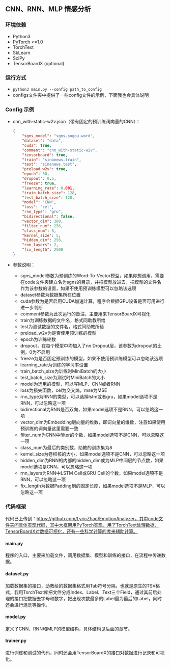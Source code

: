 ## CNN、RNN、MLP 情感分析

### 环境依赖

- Python3
- PyTorch >=1.0
- TorchText
- SkLearn
- SciPy
- TensorBoardX (optional)

### 运行方式

- `python3 main.py --config path_to_config`
- configs文件夹中提供了一些config文件的示例，下面我也会具体说明

### Config 示例

- cnn\_with-static-w2v.json（带有固定的预训练词向量的CNN）：

  ```json
  {
      "sgns_model": "sgns.sogou.word",
      "dataset": "data",
      "cuda": true,
      "comment": "cnn_with-static-w2v",
      "tensorboard": true,
      "train": "sinanews.train",
      "test": "sinanews.test",
      "preload_w2v": true,
      "epoch": 50,
      "dropout": 0.5,
      "freeze": true,
      "learning_rate": 0.001,
      "train_batch_size": 128,
      "test_batch_size": 128,
      "model": "CNN",
      "loss": "cel",
      "rnn_type": "gru",
      "bidirectional": false,
      "vector_dim": 300,
      "filter_num": 256,
      "class_num": 8,
      "kernel_size": 5,
      "hidden_dim": 256,
      "rnn_layers": 2,
      "fix_length": 2500
  }
  ```

- 参数说明：
  - sgns\_model参数为预训练的Word-To-Vector模型，如果你想调用，需要在code文件夹建立名为sgns的目录，并把模型放进去，把模型的文件名作为该参数的设置，如果不使用预训练模型可以忽略该选项
  - dataset参数为数据集所在位置
  - cuda参数为是否启用CUDA加速计算，程序会根据GPU设备是否可用进行进一步判断
  - comment参数为此次运行的备注，主要用来TensorBoardX可视化
  - train为训练数据的文件名，格式同助教所给
  - test为测试数据的文件名，格式同助教所给
  - preload\_w2v为是否使用预训练的模型
  - epoch为训练轮数
  - dropout，在每个模型中均加入了nn.Dropout层，该参数为dropout的比例，0为不启用
  - freeze为是否固定预训练的模型，如果不使用预训练模型可以忽略该选项
  - learning\_rate为训练的学习率设置
  - train\_batch\_size为训练时MiniBatch的大小
  - test\_batch\_size为测试时MiniBatch的大小
  - model为选用的模型，可以写MLP、CNN或者RNN
  - loss为损失函数，cel为交叉熵，mse为MSE
  - rnn\_type为RNN的类型，可以选择lstm或者gru，如果model选项不是RNN，可以忽略这一项
  - bidirectional为RNN是否双向，如果model选项不是RNN，可以忽略这一项
  - vector\_dim为Embedding层向量的维数，即词向量的维数，注意如果使用预训练的词向量这里需要一致
  - filter\_num为CNN中filter的个数，如果model选项不是CNN，可以忽略这一项
  - class\_num为最后的类别数，助教的训练集为8
  - kernel\_size为卷积核的大小，如果model选项不是CNN，可以忽略这一项
  - hidden\_dim为RNN的内部的hidden\_dim或为MLP中间层的节点数，如果model选项是CNN，可以忽略这一项
  - rnn\_layers为RNN中LSTM Cell或GRU Cell的个数，如果model选项不是RNN，可以忽略这一项
  - fix\_length为数据Padding到的固定长度，如果model选项不是MLP，可以忽略这一项

### 代码框架

代码已上传到：https://github.com/LyricZhao/EmotionAnalyzer，其中code文件夹问具体实现代码，其中大框架用PyTorch实现，用了TorchText处理数据，TensorBoardX对数据可视化，还有一些科学计算的库来辅助计算。

#### main.py
程序的入口，主要来加载文件，调用数据集、模型和训练的接口，在流程中传递数据。

#### dataset.py
加载数据集的接口，助教给的数据集格式用Tab符号分隔，也就是原生的TSV格式，我用TorchText库把文件分成Index、Label、Text三个Field，通过其前后处理的接口把数据去字母和数字，把出现次数最多的Label最为最后的Label，同时还会进行混洗等操作。

#### model.py
定义了CNN、RNN和MLP的模型结构，具体结构见后面的章节。

#### trainer.py
进行训练和测试的代码，同时还会用TensorBoardX的接口对数据进行记录和可视化。
